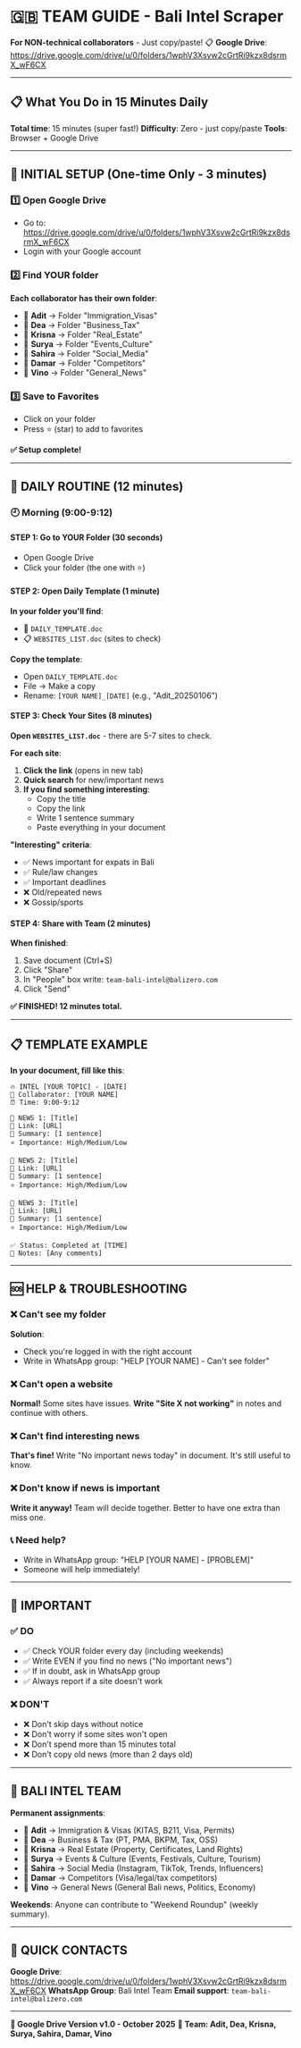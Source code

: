 # 🇬🇧 TEAM GUIDE - Bali Intel Scraper

**For NON-technical collaborators** - Just copy/paste! 📋
**Google Drive**: https://drive.google.com/drive/u/0/folders/1wphV3Xsvw2cGrtRi9kzx8dsrmX_wF6CX

---

## 📋 What You Do in 15 Minutes Daily

**Total time**: 15 minutes (super fast!)
**Difficulty**: Zero - just copy/paste
**Tools**: Browser + Google Drive

---

## 🚀 INITIAL SETUP (One-time Only - 3 minutes)

### 1️⃣ Open Google Drive
- Go to: https://drive.google.com/drive/u/0/folders/1wphV3Xsvw2cGrtRi9kzx8dsrmX_wF6CX
- Login with your Google account

### 2️⃣ Find YOUR folder
**Each collaborator has their own folder**:
- 👤 **Adit** → Folder "Immigration_Visas"
- 👤 **Dea** → Folder "Business_Tax"  
- 👤 **Krisna** → Folder "Real_Estate"
- 👤 **Surya** → Folder "Events_Culture"
- 👤 **Sahira** → Folder "Social_Media"
- 👤 **Damar** → Folder "Competitors"
- 👤 **Vino** → Folder "General_News"

### 3️⃣ Save to Favorites
- Click on your folder
- Press ⭐ (star) to add to favorites

**✅ Setup complete!**

---

## 📅 DAILY ROUTINE (12 minutes)

### 🕘 Morning (9:00-9:12)

#### **STEP 1: Go to YOUR Folder (30 seconds)**
- Open Google Drive
- Click your folder (the one with ⭐)

#### **STEP 2: Open Daily Template (1 minute)**
**In your folder you'll find**:
- 📝 `DAILY_TEMPLATE.doc` 
- 📋 `WEBSITES_LIST.doc` (sites to check)

**Copy the template**:
- Open `DAILY_TEMPLATE.doc`
- File → Make a copy
- Rename: `[YOUR NAME]_[DATE]` (e.g., "Adit_20250106")

#### **STEP 3: Check Your Sites (8 minutes)**
**Open `WEBSITES_LIST.doc`** - there are 5-7 sites to check.

**For each site**:
1. **Click the link** (opens in new tab)
2. **Quick search** for new/important news
3. **If you find something interesting**:
   - Copy the title
   - Copy the link
   - Write 1 sentence summary
   - Paste everything in your document

**"Interesting" criteria**:
- ✅ News important for expats in Bali
- ✅ Rule/law changes
- ✅ Important deadlines
- ❌ Old/repeated news
- ❌ Gossip/sports

#### **STEP 4: Share with Team (2 minutes)**
**When finished**:
1. Save document (Ctrl+S)
2. Click "Share" 
3. In "People" box write: `team-bali-intel@balizero.com`
4. Click "Send"

**✅ FINISHED! 12 minutes total.**

---

## 📋 TEMPLATE EXAMPLE

**In your document, fill like this**:

```
🔥 INTEL [YOUR TOPIC] - [DATE]
👤 Collaborator: [YOUR NAME]
⏰ Time: 9:00-9:12

📍 NEWS 1: [Title]
🔗 Link: [URL]
📝 Summary: [1 sentence]
⭐ Importance: High/Medium/Low

📍 NEWS 2: [Title]  
🔗 Link: [URL]
📝 Summary: [1 sentence]
⭐ Importance: High/Medium/Low

📍 NEWS 3: [Title]
🔗 Link: [URL]
📝 Summary: [1 sentence]
⭐ Importance: High/Medium/Low

✅ Status: Completed at [TIME]
💬 Notes: [Any comments]
```

---

## 🆘 HELP & TROUBLESHOOTING

### ❌ Can't see my folder
**Solution**: 
- Check you're logged in with the right account
- Write in WhatsApp group: "HELP [YOUR NAME] - Can't see folder"

### ❌ Can't open a website
**Normal!** Some sites have issues. **Write "Site X not working"** in notes and continue with others.

### ❌ Can't find interesting news
**That's fine!** Write "No important news today" in document. It's still useful to know.

### ❌ Don't know if news is important
**Write it anyway!** Team will decide together. Better to have one extra than miss one.

### 📞 **Need help?**
- Write in WhatsApp group: "HELP [YOUR NAME] - [PROBLEM]"
- Someone will help immediately!

---

## 🎯 IMPORTANT

### ✅ DO
- ✅ Check YOUR folder every day (including weekends)
- ✅ Write EVEN if you find no news ("No important news")
- ✅ If in doubt, ask in WhatsApp group
- ✅ Always report if a site doesn't work

### ❌ DON'T
- ❌ Don't skip days without notice
- ❌ Don't worry if some sites won't open
- ❌ Don't spend more than 15 minutes total
- ❌ Don't copy old news (more than 2 days old)

---

## 👥 BALI INTEL TEAM

**Permanent assignments**:
- 👤 **Adit** → Immigration & Visas (KITAS, B211, Visa, Permits)
- 👤 **Dea** → Business & Tax (PT, PMA, BKPM, Tax, OSS)
- 👤 **Krisna** → Real Estate (Property, Certificates, Land Rights)
- 👤 **Surya** → Events & Culture (Events, Festivals, Culture, Tourism)
- 👤 **Sahira** → Social Media (Instagram, TikTok, Trends, Influencers)
- 👤 **Damar** → Competitors (Visa/legal/tax competitors)
- 👤 **Vino** → General News (General Bali news, Politics, Economy)

**Weekends**: Anyone can contribute to "Weekend Roundup" (weekly summary).

---

## 📱 QUICK CONTACTS

**Google Drive**: https://drive.google.com/drive/u/0/folders/1wphV3Xsvw2cGrtRi9kzx8dsrmX_wF6CX
**WhatsApp Group**: Bali Intel Team
**Email support**: `team-bali-intel@balizero.com`

---

**🚀 Google Drive Version v1.0 - October 2025**
**👥 Team: Adit, Dea, Krisna, Surya, Sahira, Damar, Vino**
